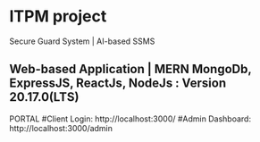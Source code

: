 # ITPM project
 Secure Guard System | AI-based SSMS 

Web-based Application | MERN
MongoDb,
ExpressJS,
ReactJs,
NodeJs : Version 20.17.0(LTS)
--------------------------------------------------


PORTAL
#Client Login: http://localhost:3000/
#Admin Dashboard: http://localhost:3000/admin


